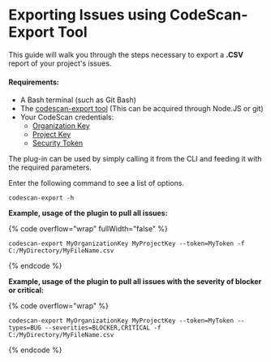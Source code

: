 # Exporting Issues using CodeScan-Export Tool

This guide will walk you through the steps necessary to export a **.CSV** report of your project's issues.

#### Requirements: <a href="#requirements" id="requirements"></a>

* A Bash terminal (such as Git Bash)
* The [codescan-export tool](https://www.npmjs.com/package/codescan-export) (This can be acquired through Node.JS or git)
* Your CodeScan credentials:
  * [Organization Key](https://knowledgebase.autorabit.com/codescan/docs/finding-your-organization-keys)
  * [Project Key](https://knowledgebase.autorabit.com/codescan/docs/finding-your-project-key)
  * [Security Token](https://knowledgebase.autorabit.com/codescan/docs/generate-a-security-token)

The plug-in can be used by simply calling it from the CLI and feeding it with the required parameters.

Enter the following command to see a list of options.

```
codescan-export -h
```

**Example, usage of the plugin to pull all issues:**

{% code overflow="wrap" fullWidth="false" %}
```
codescan-export MyOrganizationKey MyProjectKey --token=MyToken -f C:/MyDirectory/MyFileName.csv
```
{% endcode %}

**Example, usage of the plugin to pull all issues with the severity of blocker or critical:**

{% code overflow="wrap" %}
```
codescan-export MyOrganizationKey MyProjectKey --token=MyToken --types=BUG --severities=BLOCKER,CRITICAL -f C:/MyDirectory/MyFileName.csv
```
{% endcode %}
